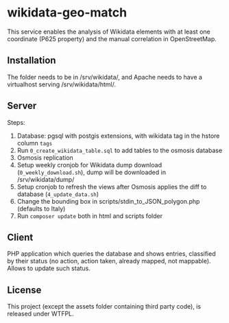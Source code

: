 wikidata-geo-match
====
This service enables the analysis of Wikidata elements with at least one coordinate (P625 property) and the manual correlation in OpenStreetMap.

Installation
----
The folder needs to be in /srv/wikidata/, and Apache needs to have a virtualhost serving /srv/wikidata/html/.

Server
----
Steps:

1. Database: pgsql with postgis extensions, with wikidata tag in the hstore column `tags`
2. Run `0_create_wikidata_table.sql` to add tables to the osmosis database
2. Osmosis replication
3. Setup weekly cronjob for Wikidata dump download (`0_weekly_download.sh`), dump will be downloaded in /srv/wikidata/dump/
4. Setup cronjob to refresh the views after Osmosis applies the diff to database (`4_update_data.sh`)
5. Change the bounding box in scripts/stdin_to_JSON_polygon.php (defaults to Italy)
6. Run `composer update` both in html and scripts folder

Client
----
PHP application which queries the database and shows entries, classified by their status (no action, action taken, already mapped, not mappable). Allows to update such status.

License
------

This project (except the assets folder containing third party code), is released under WTFPL.
